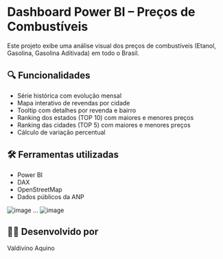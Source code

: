 # Dashboard Power BI – Preços de Combustíveis

Este projeto exibe uma análise visual dos preços de combustíveis (Etanol, Gasolina, Gasolina Aditivada) em todo o Brasil.

## 🔍 Funcionalidades

- Série histórica com evolução mensal
- Mapa interativo de revendas por cidade
- Tooltip com detalhes por revenda e bairro
- Ranking dos estados (TOP 10) com maiores e menores preços
- Ranking das cidades (TOP 5) com maiores e menores preços
- Cálculo de variação percentual

## 🛠️ Ferramentas utilizadas

- Power BI
- DAX
- OpenStreetMap
- Dados públicos da ANP

![image](https://github.com/user-attachments/assets/df1d8689-2e9f-4bdd-95e7-a7f7838e1911)
...
![image](https://github.com/user-attachments/assets/3521ff9e-137c-454b-8115-5c2509c133fd)


## 👨‍💻 Desenvolvido por

Valdivino Aquino
